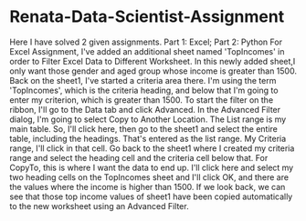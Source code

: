 # Renata-Data-Scientist-Assignment
Here I have solved 2 given assignments.  Part 1: Excel; Part 2: Python
For Excel Assignment, I've added an additional sheet named 'TopIncomes' in order to Filter Excel Data to Different Worksheet.
In this newly added sheet,I only want those gender and aged group whose income is greater than 1500. Back on the sheet1, I've started a criteria area there. I'm using the term 'TopIncomes', which is the criteria heading, and below that I'm going to enter my criterion, which is greater than 1500.
To start the filter on the ribbon, I'll go to the Data tab and click Advanced. In the Advanced Filter dialog, I'm going to select Copy to Another Location. The List range is my main table. So, I'll click here, then go to the sheet1 and select the entire table, including the headings. That's entered as the list range. My Criteria range, I'll click in that cell. Go back to the  sheet1  where I created my criteria range and select the heading cell and the criteria cell below that. For CopyTo, this is where I want the data to end up. I'll click here and select my two heading cells on the TopIncomes sheet and I'll click OK, and there are the values where the income is higher than 1500. If we look back, we can see that  those top income values of sheet1 have been copied automatically to the new worksheet using an Advanced Filter.





